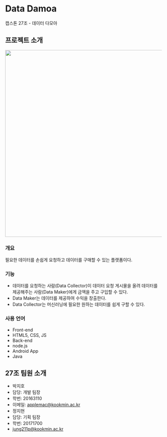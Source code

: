 <!-- Data Damoa -->
# Data Damoa
캡스톤 27조 - 데이터 다모아
## 프로젝트 소개

<img width="600" src="https://user-images.githubusercontent.com/6459539/113539084-e0829300-9617-11eb-8df6-cff2dc69ff7b.png">


### 개요
필요한 데이터를 손쉽게 요청하고 데이터를 구매할 수 있는 플랫폼이다. 

### 기능
* 데이터를 요청하는 사람(Data Collector)이 데이터 요청 게시물을 올려 데이터를 제공해주는 사람(Data Maker)에게 금액을 주고 구입할 수 있다.
* Data Maker는 데이터를 제공하여 수익을 창출한다.
* Data Collector는 머신러닝에 필요한 원하는 데이터를 쉽게 구할 수 있다.

### 사용 언어

* Front-end
 * HTML5, CSS, JS
* Back-end
 * node.js
* Android App
 * Java


## 27조 팀원 소개

* 박지호
 * 담당: 개발 팀장
 * 학번: 20163110
 * 이메일: applemac@kookmin.ac.kr
* 정지현
 * 담당: 기획 팀장
 * 학번: 20171700
 * jung211p@kookmin.ac.kr

